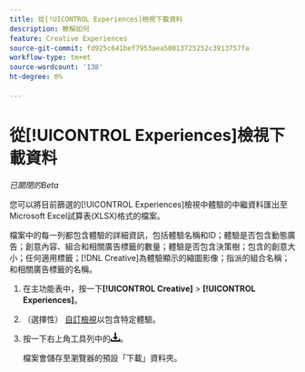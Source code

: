 ```yaml
---
title: 從[!UICONTROL Experiences]檢視下載資料
description: 瞭解如何
feature: Creative Experiences
source-git-commit: fd925c641bef7953aea50813725252c3913757fa
workflow-type: tm+mt
source-wordcount: '138'
ht-degree: 0%

---
```


# 從[!UICONTROL Experiences]檢視下載資料

*已關閉的Beta*

您可以將目前篩選的[!UICONTROL Experiences]檢視中體驗的中繼資料匯出至Microsoft Excel試算表(XLSX)格式的檔案。

檔案中的每一列都包含體驗的詳細資訊，包括體驗名稱和ID；體驗是否包含動態廣告；創意內容、組合和相關廣告標籤的數量；體驗是否包含決策樹；包含的創意大小；任何適用標籤；[!DNL Creative]為體驗顯示的縮圖影像；指派的組合名稱；和相關廣告標籤的名稱。

1. 在主功能表中，按一下&#x200B;**[!UICONTROL Creative]** > **[!UICONTROL Experiences]**。

1. （選擇性） [自訂檢視](/help/creative/introduction/customize-data-views.md)以包含特定體驗。

1. 按一下右上角工具列中的![下載](/help/creative/assets/download.png "下載")。

   檔案會儲存至瀏覽器的預設「下載」資料夾。
